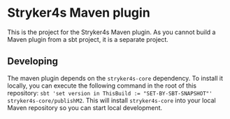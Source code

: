 # Stryker4s Maven plugin

This is the project for the Stryker4s Maven plugin. As you cannot build a Maven plugin from a sbt project, it is a separate project.

## Developing

The maven plugin depends on the `stryker4s-core` dependency. To install it locally, you can execute the following command in the root of this repository: `sbt 'set version in ThisBuild := "SET-BY-SBT-SNAPSHOT"' stryker4s-core/publishM2`. This will install `stryker4s-core` into your local Maven repository so you can start local development.
